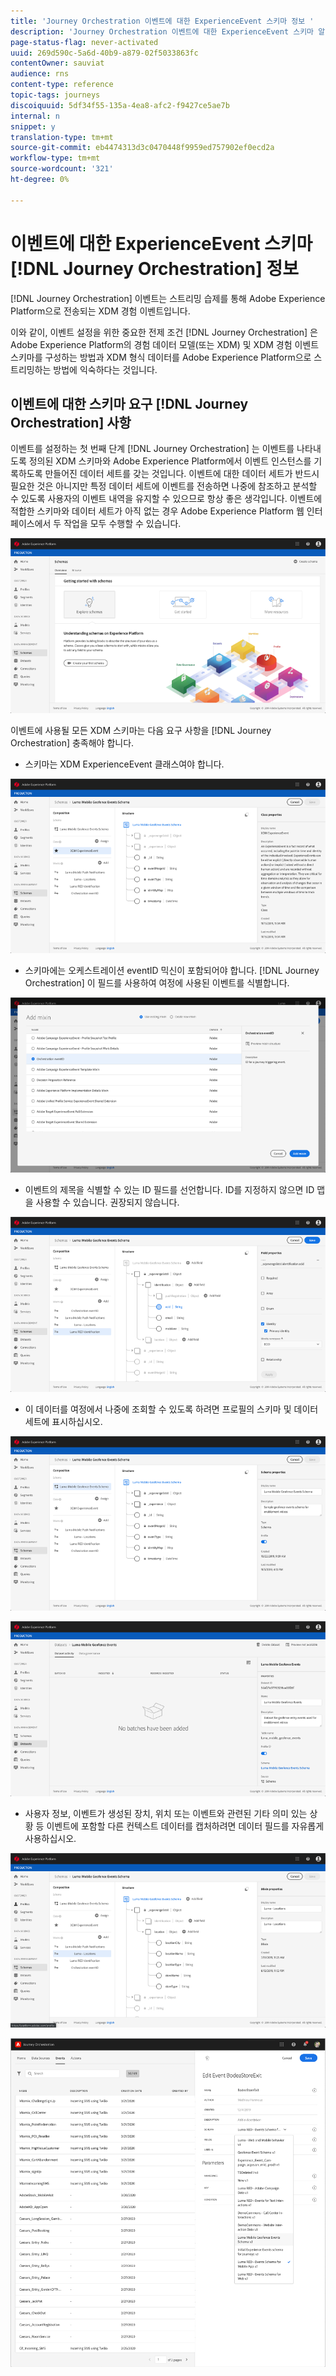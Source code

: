 ```yaml
---
title: 'Journey Orchestration 이벤트에 대한 ExperienceEvent 스키마 정보 '
description: 'Journey Orchestration 이벤트에 대한 ExperienceEvent 스키마 알아보기 '
page-status-flag: never-activated
uuid: 269d590c-5a6d-40b9-a879-02f5033863fc
contentOwner: sauviat
audience: rns
content-type: reference
topic-tags: journeys
discoiquuid: 5df34f55-135a-4ea8-afc2-f9427ce5ae7b
internal: n
snippet: y
translation-type: tm+mt
source-git-commit: eb4474313d3c0470448f9959ed757902ef0ecd2a
workflow-type: tm+mt
source-wordcount: '321'
ht-degree: 0%

---
```




# 이벤트에 대한 ExperienceEvent 스키마 [!DNL Journey Orchestration] 정보

[!DNL Journey Orchestration] 이벤트는 스트리밍 습제를 통해 Adobe Experience Platform으로 전송되는 XDM 경험 이벤트입니다.

이와 같이, 이벤트 설정을 위한 중요한 전제 조건 [!DNL Journey Orchestration] 은 Adobe Experience Platform의 경험 데이터 모델(또는 XDM) 및 XDM 경험 이벤트 스키마를 구성하는 방법과 XDM 형식 데이터를 Adobe Experience Platform으로 스트리밍하는 방법에 익숙하다는 것입니다.

## 이벤트에 대한 스키마 요구 [!DNL Journey Orchestration] 사항

이벤트를 설정하는 첫 번째 단계 [!DNL Journey Orchestration] 는 이벤트를 나타내도록 정의된 XDM 스키마와 Adobe Experience Platform에서 이벤트 인스턴스를 기록하도록 만들어진 데이터 세트를 갖는 것입니다. 이벤트에 대한 데이터 세트가 반드시 필요한 것은 아니지만 특정 데이터 세트에 이벤트를 전송하면 나중에 참조하고 분석할 수 있도록 사용자의 이벤트 내역을 유지할 수 있으므로 항상 좋은 생각입니다. 이벤트에 적합한 스키마와 데이터 세트가 아직 없는 경우 Adobe Experience Platform 웹 인터페이스에서 두 작업을 모두 수행할 수 있습니다.

![](../assets/schema1.png)

이벤트에 사용될 모든 XDM 스키마는 다음 요구 사항을 [!DNL Journey Orchestration] 충족해야 합니다.

* 스키마는 XDM ExperienceEvent 클래스여야 합니다.

![](../assets/schema2.png)

* 스키마에는 오케스트레이션 eventID 믹신이 포함되어야 합니다. [!DNL Journey Orchestration] 이 필드를 사용하여 여정에 사용된 이벤트를 식별합니다.

![](../assets/schema3.png)

* 이벤트의 제목을 식별할 수 있는 ID 필드를 선언합니다. ID를 지정하지 않으면 ID 맵을 사용할 수 있습니다. 권장되지 않습니다.

![](../assets/schema4.png)

* 이 데이터를 여정에서 나중에 조회할 수 있도록 하려면 프로필의 스키마 및 데이터 세트에 표시하십시오.

![](../assets/schema5.png)

![](../assets/schema6.png)

* 사용자 정보, 이벤트가 생성된 장치, 위치 또는 이벤트와 관련된 기타 의미 있는 상황 등 이벤트에 포함할 다른 컨텍스트 데이터를 캡처하려면 데이터 필드를 자유롭게 사용하십시오.

![](../assets/schema7.png)

![](../assets/schema8.png)